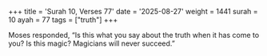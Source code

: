 +++
title = 'Surah 10, Verses 77'
date = '2025-08-27'
weight = 1441
surah = 10
ayah = 77
tags = ["truth"]
+++

Moses responded, “Is this what you say about the truth when it has come to you? Is this magic? Magicians will never succeed.”